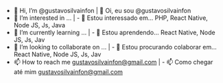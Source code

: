 - 👋 Hi, I’m @gustavosilvainfon | 👋 Oi, eu sou @gustavosilvainfon
- 👀 I’m interested in ... | - 👀 Estou interessado em... PHP, React Native, Node JS, Js, Java
- 🌱 I’m currently learning ... | - 🌱 Estou aprendendo... React Native, Node JS, Js, Jav
- 💞️ I’m looking to collaborate on ... | - 💞️ Estou procurando colaborar em... React Native, Node JS, Js, Jav
- 📫 How to reach me gustavosilvainfon@gmail.com | - 📫 Como chegar até mim gustavosilvainfon@gmail.com

<!---
gustavosilvainfon/gustavosilvainfon is a ✨ special ✨ repository because its `README.md` (this file) appears on your GitHub profile.
You can click the Preview link to take a look at your changes.
--->
